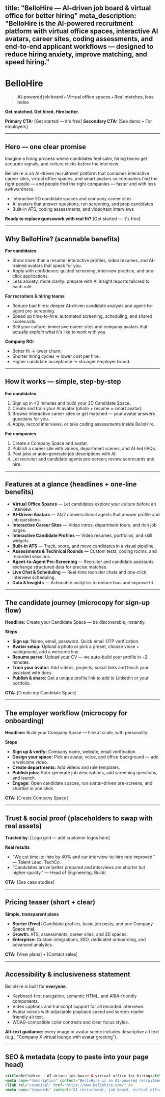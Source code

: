 title: "BelloHire — AI-driven job board & virtual office for better hiring"
meta_description: "BelloHire is the AI-powered recruitment platform with virtual office spaces, interactive AI avatars, career sites, coding assessments, and end-to-end applicant workflows — designed to reduce hiring anxiety, improve matching, and speed hiring."
-----------------------------------------------------------------------------------------------------------------------------------------------------------------------------------------------------------------------------------------------------------------------

# BelloHire

> **AI-powered job board • Virtual office spaces • Real matches, less noise**

**Get matched. Get hired. Hire better.**

**Primary CTA:** \[Get started — it's free]
**Secondary CTA:** \[See demo • For employers]

---

## Hero — one clear promise

Imagine a hiring process where candidates feel calm, hiring teams get accurate signals, and culture clicks *before* the interview.

BelloHire is an AI-driven recruitment platform that combines interactive career sites, virtual office spaces, and smart avatars so companies find the right people — and people find the right companies — faster and with less awkwardness.

* Interactive 3D candidate spaces and company career sites
* AI avatars that answer questions, run screening, and prep candidates
* Built-in ATS, coding assessments, and video/text interviews

**Ready to replace guesswork with real fit?** \[Get started — it's free]

---

## Why BelloHire? (scannable benefits)

**For candidates**

* Show more than a resume: interactive profiles, video resumes, and AI-trained avatars that speak for you.
* Apply with confidence: guided screening, interview practice, and one-click applications.
* Less anxiety, more clarity: prepare with AI insight reports tailored to each role.

**For recruiters & hiring teams**

* Reduce bad hires: deeper AI-driven candidate analysis and agent-to-agent pre-screening.
* Speed up time-to-hire: automated screening, scheduling, and shared scorecards.
* Sell your culture: immersive career sites and company avatars that actually *explain* what it's like to work with you.

**Company ROI**

* Better fit → lower churn.
* Shorter hiring cycles → lower cost per hire.
* Higher candidate acceptance → stronger employer brand.

---

## How it works — simple, step-by-step

**For candidates**

1. Sign up in <2 minutes and build your 3D Candidate Space.
2. Create and train your AI avatar (photo + resume = smart avatar).
3. Browse interactive career sites or get matched — your avatar answers questions for you.
4. Apply, record interviews, or take coding assessments inside BelloHire.

**For companies**

1. Create a Company Space and avatar.
2. Publish a career site with videos, department scenes, and AI-led FAQs.
3. Post jobs or auto-generate job descriptions with AI.
4. Let recruiter and candidate agents pre-screen; review scorecards and hire.

---

## Features at a glance (headlines + one-line benefits)

* **Virtual Office Spaces** — Let candidates explore your culture before an interview.
* **AI-Driven Avatars** — 24/7 conversational agents that answer profile and job questions.
* **Interactive Career Sites** — Video intros, department tours, and rich job pages.
* **Interactive Candidate Profiles** — Video resumes, portfolios, and skill widgets.
* **Built-in ATS** — Track, score, and move candidates in a visual pipeline.
* **Assessments & Technical Rounds** — Custom tests, coding rooms, and recorded sessions.
* **Agent-to-Agent Pre-Screening** — Recruiter and candidate assistants exchange structured data for precise matches.
* **Live Chat & Scheduling** — Real-time recruiter chats and one-click interview scheduling.
* **Data & Insights** — Actionable analytics to reduce bias and improve fit.

---

## The candidate journey (microcopy for sign-up flow)

**Headline:** Create your Candidate Space — be discoverable, instantly.

**Steps**

* **Sign up:** Name, email, password. Quick email OTP verification.
* **Avatar setup:** Upload a photo or pick a preset, choose voice + background, add a welcome line.
* **Resume parse:** Upload your CV — we auto-build your profile in \~2 minutes.
* **Train your avatar:** Add videos, projects, social links and teach your assistant with docs.
* **Publish & share:** Get a unique profile link to add to LinkedIn or your portfolio.

**CTA:** \[Create my Candidate Space]

---

## The employer workflow (microcopy for onboarding)

**Headline:** Build your Company Space — hire at scale, with personality.

**Steps**

* **Sign up & verify:** Company name, website, email verification.
* **Design your space:** Pick an avatar, voice, and office background — add a welcome video.
* **Create departments:** Add videos and role templates.
* **Publish jobs:** Auto-generate job descriptions, add screening questions, and launch.
* **Engage:** Open candidate spaces, run avatar-driven pre-screens, and shortlist in one click.

**CTA:** \[Create Company Space]

---

## Trust & social proof (placeholders to swap with real assets)

**Trusted by**: \[Logo grid — add customer logos here]

**Real results**

* "We cut time-to-hire by 40% and our interview-to-hire rate improved." — Talent Lead, TechCo.
* "Candidates arrive better prepared and interviews are shorter but higher-quality." — Head of Engineering, Buildr.

**CTA:** \[See case studies]

---

## Pricing teaser (short + clear)

**Simple, transparent plans**

* **Starter (Free):** Candidate profiles, basic job posts, and one Company Space trial.
* **Growth:** ATS, assessments, career sites, and 3D spaces.
* **Enterprise:** Custom integrations, SSO, dedicated onboarding, and advanced analytics.

**CTA:** \[View plans] • \[Contact sales]

---

## Accessibility & inclusiveness statement

BelloHire is built for **everyone**.

* Keyboard-first navigation, semantic HTML, and ARIA-friendly components.
* Video captions and transcript support for all recorded interviews.
* Avatar voices with adjustable playback speed and screen-reader friendly alt text.
* WCAG-compatible color contrasts and clear focus styles.

**Alt-text guidance:** every image or avatar scene includes descriptive alt text (e.g., "Company X virtual lounge with avatar greeting").

---

## SEO & metadata (copy to paste into your page head)

```html
<title>BelloHire — AI-driven job board & virtual office for hiring</title>
<meta name="description" content="BelloHire is an AI-powered recruitment platform with virtual office spaces, interactive AI avatars, career sites, coding assessments, and end-to-end applicant workflows — designed to reduce hiring anxiety, improve matching, and speed hiring." />
<link rel="canonical" href="https://www.bellohire.com/" />
<meta name="keywords" content="AI recruitment, job board, virtual office, interactive career site, candidate avatar, applicant tracking, coding assessment, hire better" />
